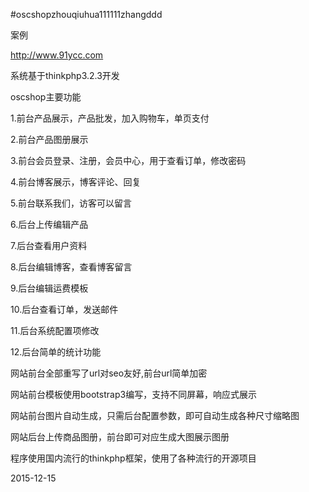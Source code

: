 #oscshopzhouqiuhua111111zhangddd

案例

http://www.91ycc.com

系统基于thinkphp3.2.3开发

oscshop主要功能

1.前台产品展示，产品批发，加入购物车，单页支付

2.前台产品图册展示

3.前台会员登录、注册，会员中心，用于查看订单，修改密码

4.前台博客展示，博客评论、回复

5.前台联系我们，访客可以留言

6.后台上传编辑产品

7.后台查看用户资料

8.后台编辑博客，查看博客留言

9.后台编辑运费模板

10.后台查看订单，发送邮件

11.后台系统配置项修改

12.后台简单的统计功能

网站前台全部重写了url对seo友好,前台url简单加密

网站前台模板使用bootstrap3编写，支持不同屏幕，响应式展示

网站前台图片自动生成，只需后台配置参数，即可自动生成各种尺寸缩略图

网站后台上传商品图册，前台即可对应生成大图展示图册

程序使用国内流行的thinkphp框架，使用了各种流行的开源项目 


2015-12-15